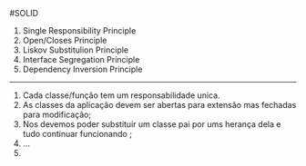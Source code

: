 #SOLID

1. Single Responsibility Principle
2. Open/Closes Principle
3. Liskov Substitulion Principle
4. Interface Segregation Principle
5. Dependency Inversion Principle

---

1. Cada classe/função tem um responsabilidade unica.
2. As classes da aplicação devem ser abertas para extensão mas fechadas para modificação;
3. Nos devemos poder substituir um classe pai por ums herança dela e tudo continuar funcionando ;
4. ...
5.
